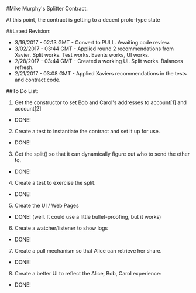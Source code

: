 #Mike Murphy's Splitter Contract.

At this point, the contract is getting to a decent proto-type state

##Latest Revision:  
  * 3/19/2017 - 02:13 GMT - Convert to PULL.  Awaiting code review.
  * 3/02/2017 - 03:44 GMT - Applied round 2 recommendations from Xavier.  Split works. Test works.  Events works, UI works.
  * 2/28/2017 - 03:44 GMT - Created a working UI.  Split works.  Balances refresh.
  * 2/21/2017 - 03:08 GMT - Applied Xaviers recommendations in the tests and contract code.

##To Do List:

1. Get the constructor to set Bob and Carol's addresses to account[1] and account[2] 
  * DONE!
2. Create a test to instantiate the contract and set it up for use.
  * DONE!
3. Get the split() so that it can dynamically figure out who to send the ether to.
  * DONE!
4. Create a test to exercise the split. 
  * DONE!  
5. Create the UI / Web Pages
  * DONE! (well.  It could use a little bullet-proofing, but it works)
6. Create a watcher/listener to show logs
  * DONE!
7. Create a pull mechanism so that Alice can retrieve her share.
  * DONE!
8. Create a better UI to reflect the Alice, Bob, Carol experience:
  * DONE!

